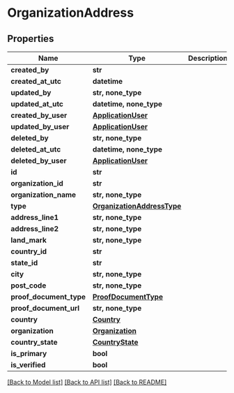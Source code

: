 # OrganizationAddress


## Properties
Name | Type | Description | Notes
------------ | ------------- | ------------- | -------------
**created_by** | **str** |  | [optional] 
**created_at_utc** | **datetime** |  | [optional] 
**updated_by** | **str, none_type** |  | [optional] 
**updated_at_utc** | **datetime, none_type** |  | [optional] 
**created_by_user** | [**ApplicationUser**](ApplicationUser.md) |  | [optional] 
**updated_by_user** | [**ApplicationUser**](ApplicationUser.md) |  | [optional] 
**deleted_by** | **str, none_type** |  | [optional] 
**deleted_at_utc** | **datetime, none_type** |  | [optional] 
**deleted_by_user** | [**ApplicationUser**](ApplicationUser.md) |  | [optional] 
**id** | **str** |  | [optional] 
**organization_id** | **str** |  | [optional] 
**organization_name** | **str, none_type** |  | [optional] 
**type** | [**OrganizationAddressType**](OrganizationAddressType.md) |  | [optional] 
**address_line1** | **str, none_type** |  | [optional] 
**address_line2** | **str, none_type** |  | [optional] 
**land_mark** | **str, none_type** |  | [optional] 
**country_id** | **str** |  | [optional] 
**state_id** | **str** |  | [optional] 
**city** | **str, none_type** |  | [optional] 
**post_code** | **str, none_type** |  | [optional] 
**proof_document_type** | [**ProofDocumentType**](ProofDocumentType.md) |  | [optional] 
**proof_document_url** | **str, none_type** |  | [optional] 
**country** | [**Country**](Country.md) |  | [optional] 
**organization** | [**Organization**](Organization.md) |  | [optional] 
**country_state** | [**CountryState**](CountryState.md) |  | [optional] 
**is_primary** | **bool** |  | [optional] 
**is_verified** | **bool** |  | [optional] 

[[Back to Model list]](../README.md#documentation-for-models) [[Back to API list]](../README.md#documentation-for-api-endpoints) [[Back to README]](../README.md)


